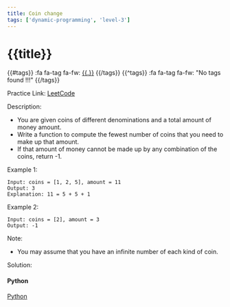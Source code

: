 ```yaml
---
title: Coin change
tags: ['dynamic-programming', 'level-3']
---
```


# {{title}}

{{#tags}}
:fa fa-tag fa-fw: [{{.}}]({{tagspath}}/{{.}})
{{/tags}}
{{^tags}}
:fa fa-tag fa-fw: "No tags found !!!"
{{/tags}}

Practice Link: [LeetCode](https://leetcode.com/problems/coin-change/)

Description:

- You are given coins of different denominations and a total amount of money amount.
- Write a function to compute the fewest number of coins that you need to make up that amount.
- If that amount of money cannot be made up by any combination of the coins, return -1.

Example 1:

```text
Input: coins = [1, 2, 5], amount = 11
Output: 3
Explanation: 11 = 5 + 5 + 1
```

Example 2:

```text
Input: coins = [2], amount = 3
Output: -1
```

Note:

- You may assume that you have an infinite number of each kind of coin.

Solution:

<!-- tabs:start -->
#### **Python**

[Python](../pycode/dp/coin-change.py ':include :type=code')
<!-- tabs:end -->

